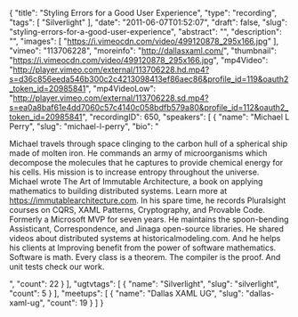 {
  "title": "Styling Errors for a Good User Experience",
  "type": "recording",
  "tags": [
    "Silverlight"
  ],
  "date": "2011-06-07T01:52:07",
  "draft": false,
  "slug": "styling-errors-for-a-good-user-experience",
  "abstract": "",
  "description": "",
  "images": [
    "https://i.vimeocdn.com/video/499120878_295x166.jpg"
  ],
  "vimeo": "113706228",
  "moreinfo": "http://dallasxaml.com/",
  "thumbnail": "https://i.vimeocdn.com/video/499120878_295x166.jpg",
  "mp4Video": "http://player.vimeo.com/external/113706228.hd.mp4?s=d36c856eeda546b300c2c4213098413ef86aec86&profile_id=119&oauth2_token_id=20985841",
  "mp4VideoLow": "http://player.vimeo.com/external/113706228.sd.mp4?s=ea0a8baf61e4dd7060c57c4140c058bdfb579a80&profile_id=112&oauth2_token_id=20985841",
  "recordingID": 650,
  "speakers": [
    {
      "name": "Michael L Perry",
      "slug": "michael-l-perry",
      "bio": "<p>Michael travels through space clinging to the carbon hull of a spherical ship made of molten iron. He commands an army of microorganisms which decompose the molecules that he captures to provide chemical energy for his cells. His mission is to increase entropy throughout the universe. Michael wrote The Art of Immutable Architecture, a book on applying mathematics to building distributed systems. Learn more at https://immutablearchitecture.com. In his spare time, he records Pluralsight courses on CQRS, XAML Patterns, Cryptography, and Provable Code. Formerly a Microsoft MVP for seven years. He maintains the spoon-bending Assisticant, Correspondence, and Jinaga open-source libraries. He shared videos about distributed systems at historicalmodeling.com. And he helps his clients at Improving benefit from the power of software mathematics. Software is math. Every class is a theorem. The compiler is the proof. And unit tests check our work.</p>",
      "count": 22
    }
  ],
  "ugtvtags": [
    {
      "name": "Silverlight",
      "slug": "silverlight",
      "count": 5
    }
  ],
  "meetups": [
    {
      "name": "Dallas XAML UG",
      "slug": "dallas-xaml-ug",
      "count": 19
    }
  ]
}